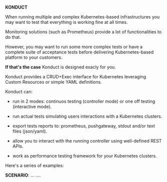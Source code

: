 **KONDUCT**

When running multiple and complex Kubernetes-based infrastructures you may want to test that everything is working fine at all times.

Monitoring solutions (such as Prometheus) provide a lot of functionalities to do that.

However, you may want to run some more complex tests or have a complete suite of acceptance tests before delivering Kubernetes-based platform to your customers.

**If that's the case** Konduct is designed exacly for you.

Konduct provides a CRUD+Exec interface for Kubernetes leveraging Custom Resources or simple YAML definitions.

Konduct can:

- run in 2 modes: continuos testing (controller mode) or one off testing (interactive mode).

- run actual tests simulating users interactions with a Kubernetes clusters.

- export tests reports to: prometheus, pushgateway, stdout and/or text files (json/yaml).

- allow you to interact with the running controller using well-defined REST APIs.

- work as performance testing framework for your Kubernetes clusters.


Here's a series of examples:

**SCENARIO**: ...
....
